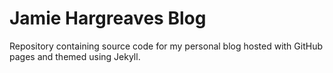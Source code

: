# Jamie Hargreaves Blog

Repository containing source code for my personal blog hosted with GitHub pages and themed using Jekyll.